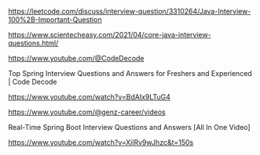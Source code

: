 
https://leetcode.com/discuss/interview-question/3310264/Java-Interview-100%2B-Important-Question


https://www.scientecheasy.com/2021/04/core-java-interview-questions.html/


https://www.youtube.com/@CodeDecode

Top Spring Interview Questions and Answers for Freshers and Experienced | Code Decode

https://www.youtube.com/watch?v=BdAIx9LTuG4

https://www.youtube.com/@genz-career/videos

Real-Time Spring Boot Interview Questions and Answers [All In One Video]

https://www.youtube.com/watch?v=XilRv9wJhzc&t=150s


